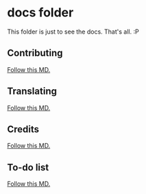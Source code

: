 # docs folder
This folder is just to see the docs. That's all. :P

## Contributing
[Follow this MD.](CONTRIBUTING.md)

## Translating
[Follow this MD.](TRANSLATE.md)

## Credits
[Follow this MD.](CREDITS.md)

## To-do list
[Follow this MD.](TODO.md)